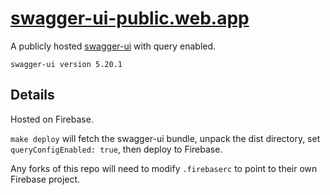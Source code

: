 # <a href="https://swagger-ui-public.web.app" target="_blank" rel="noopener noreferrer">swagger-ui-public.web.app</a>
A publicly hosted [swagger-ui](https://github.com/swagger-api/swagger-ui) with query enabled.

`swagger-ui version 5.20.1`

## Details
Hosted on Firebase.

`make deploy` will fetch the swagger-ui bundle, unpack the dist directory, set `queryConfigEnabled: true`, then deploy to Firebase.

Any forks of this repo will need to modify `.firebaserc` to point to their own Firebase project.
